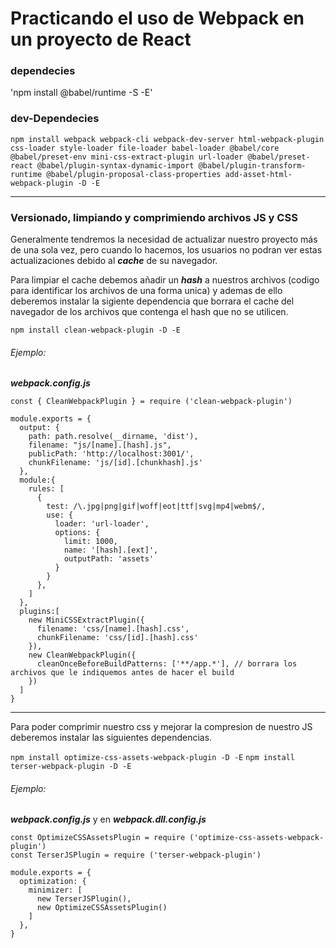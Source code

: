 # Practicando el uso de Webpack en un proyecto de React

### dependecies

'npm install @babel/runtime -S -E'

### dev-Dependecies

`npm install webpack webpack-cli webpack-dev-server html-webpack-plugin css-loader style-loader file-loader babel-loader @babel/core @babel/preset-env mini-css-extract-plugin url-loader @babel/preset-react @babel/plugin-syntax-dynamic-import @babel/plugin-transform-runtime @babel/plugin-proposal-class-properties add-asset-html-webpack-plugin -D -E`

----

### Versionado, limpiando y comprimiendo archivos JS y CSS

Generalmente tendremos la necesidad de actualizar nuestro proyecto más de una sola vez, pero cuando lo hacemos, los usuarios no podran ver estas actualizaciones debido al ***cache*** de su navegador.

Para limpiar el cache debemos añadir un ***hash*** a nuestros archivos (codigo para identificar los archivos de una forma unica) y ademas de ello deberemos instalar la sigiente dependencia que borrara el cache del navegador de los archivos que contenga el hash que no se utilicen.

`npm install clean-webpack-plugin -D -E`

###### Ejemplo:

***webpack.config.js***

```
const { CleanWebpackPlugin } = require ('clean-webpack-plugin')

module.exports = {
  output: {
    path: path.resolve(__dirname, 'dist'),
    filename: "js/[name].[hash].js",
    publicPath: 'http://localhost:3001/',
    chunkFilename: 'js/[id].[chunkhash].js'
  },
  module:{
    rules: [
      {
        test: /\.jpg|png|gif|woff|eot|ttf|svg|mp4|webm$/,
        use: {
          loader: 'url-loader',
          options: {
            limit: 1000,
            name: '[hash].[ext]',
            outputPath: 'assets'
          }
        }
      },
    ]
  },
  plugins:[
    new MiniCSSExtractPlugin({
      filename: 'css/[name].[hash].css',
      chunkFilename: 'css/[id].[hash].css'
    }),
    new CleanWebpackPlugin({
      cleanOnceBeforeBuildPatterns: ['**/app.*'], // borrara los archivos que le indiquemos antes de hacer el build
    })
  ]
}
```
----

Para poder comprimir nuestro css y mejorar la compresion de nuestro JS deberemos instalar las siguientes dependencias.

`npm install optimize-css-assets-webpack-plugin -D -E`
`npm install terser-webpack-plugin -D -E`

###### Ejemplo:

***webpack.config.js*** y en ***webpack.dll.config.js***

```
const OptimizeCSSAssetsPlugin = require ('optimize-css-assets-webpack-plugin')
const TerserJSPlugin = require ('terser-webpack-plugin')

module.exports = {
  optimization: {
    minimizer: [
      new TerserJSPlugin(),
      new OptimizeCSSAssetsPlugin()
    ]
  },
}
```